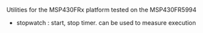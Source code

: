 Utilities for the MSP430FRx platform tested on the MSP430FR5994

- stopwatch : start, stop timer. can be used to measure execution
